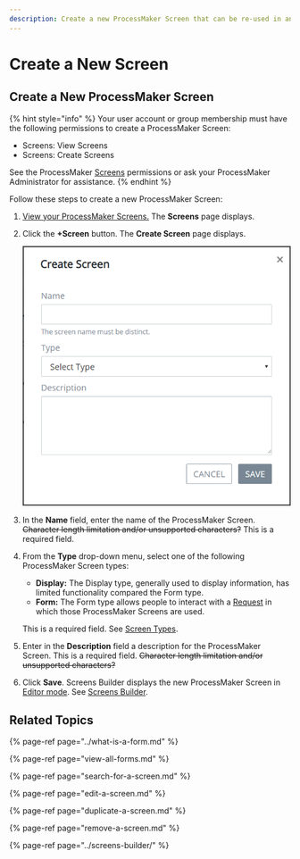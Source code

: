 ```yaml
---
description: Create a new ProcessMaker Screen that can be re-used in any Process.
---
```


# Create a New Screen

## Create a New ProcessMaker Screen

{% hint style="info" %}
Your user account or group membership must have the following permissions to create a ProcessMaker Screen:

* Screens: View Screens
* Screens: Create Screens

See the ProcessMaker [Screens](../../../processmaker-administration/permission-descriptions-for-users-and-groups.md#screens) permissions or ask your ProcessMaker Administrator for assistance.
{% endhint %}

Follow these steps to create a new ProcessMaker Screen:

1. [View your ProcessMaker Screens.](view-all-forms.md) The **Screens** page displays.
2. Click the **+Screen** button. The **Create Screen** page displays.  

   ![](../../../.gitbook/assets/create-new-screen-screen-processes.png)

3. In the **Name** field, enter the name of the ProcessMaker Screen. ~~Character length limitation and/or unsupported characters?~~ This is a required field.
4. From the **Type** drop-down menu, select one of the following ProcessMaker Screen types:

   * **Display:** The Display type, generally used to display information, has limited functionality compared the Form type.
   * **Form:** The Form type allows people to interact with a [Request](../../../using-processmaker/requests/what-is-a-request.md) in which those ProcessMaker Screens are used.

   This is a required field. See [Screen Types](../screens-builder/types-for-screens.md).

5. Enter in the **Description** field a description for the ProcessMaker Screen. This is a required field. ~~Character length limitation and/or unsupported characters?~~
6. Click **Save**. Screens Builder displays the new ProcessMaker Screen in [Editor mode](../screens-builder/screens-builder-modes.md#editor-mode). See [Screens Builder](../screens-builder/).

## Related Topics

{% page-ref page="../what-is-a-form.md" %}

{% page-ref page="view-all-forms.md" %}

{% page-ref page="search-for-a-screen.md" %}

{% page-ref page="edit-a-screen.md" %}

{% page-ref page="duplicate-a-screen.md" %}

{% page-ref page="remove-a-screen.md" %}

{% page-ref page="../screens-builder/" %}

